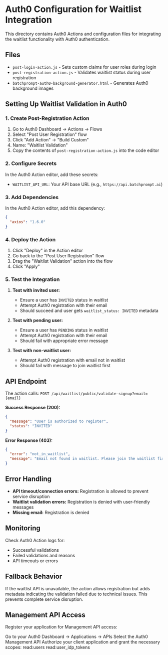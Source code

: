 # Auth0 Configuration for Waitlist Integration

This directory contains Auth0 Actions and configuration files for integrating the waitlist functionality with Auth0 authentication.

## Files

- `post-login-action.js` - Sets custom claims for user roles during login
- `post-registration-action.js` - Validates waitlist status during user registration
- `batchprompt-auth0-background-generator.html` - Generates Auth0 background images

## Setting Up Waitlist Validation in Auth0

### 1. Create Post-Registration Action

1. Go to Auth0 Dashboard → Actions → Flows
2. Select "Post User Registration" flow
3. Click "Add Action" → "Build Custom"
4. Name: "Waitlist Validation"
5. Copy the contents of `post-registration-action.js` into the code editor

### 2. Configure Secrets

In the Auth0 Action editor, add these secrets:

- `WAITLIST_API_URL`: Your API base URL (e.g., `https://api.batchprompt.ai`)

### 3. Add Dependencies

In the Auth0 Action editor, add this dependency:

```json
{
  "axios": "1.6.0"
}
```

### 4. Deploy the Action

1. Click "Deploy" in the Action editor
2. Go back to the "Post User Registration" flow
3. Drag the "Waitlist Validation" action into the flow
4. Click "Apply"

### 5. Test the Integration

1. **Test with invited user:**
   - Ensure a user has `INVITED` status in waitlist
   - Attempt Auth0 registration with their email
   - Should succeed and user gets `waitlist_status: INVITED` metadata

2. **Test with pending user:**
   - Ensure a user has `PENDING` status in waitlist
   - Attempt Auth0 registration with their email
   - Should fail with appropriate error message

3. **Test with non-waitlist user:**
   - Attempt Auth0 registration with email not in waitlist
   - Should fail with message to join waitlist first

## API Endpoint

The action calls: `POST /api/waitlist/public/validate-signup?email={email}`

**Success Response (200):**
```json
{
  "message": "User is authorized to register",
  "status": "INVITED"
}
```

**Error Response (403):**
```json
{
  "error": "not_in_waitlist",
  "message": "Email not found in waitlist. Please join the waitlist first at https://batchprompt.ai/request-access"
}
```

## Error Handling

- **API timeout/connection errors:** Registration is allowed to prevent service disruption
- **Waitlist validation errors:** Registration is denied with user-friendly messages
- **Missing email:** Registration is denied

## Monitoring

Check Auth0 Action logs for:
- Successful validations
- Failed validations and reasons
- API timeouts or errors

## Fallback Behavior

If the waitlist API is unavailable, the action allows registration but adds metadata indicating the validation failed due to technical issues. This prevents complete service disruption.

## Management API Access

Register your application for Management API access:

Go to your Auth0 Dashboard → Applications → APIs
Select the Auth0 Management API
Authorize your client application and grant the necessary scopes:
read:users
read:user_idp_tokens

